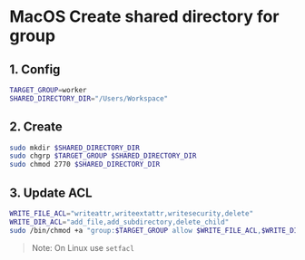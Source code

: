 # MacOS Create shared directory for group

## 1. Config

```bash
TARGET_GROUP=worker
SHARED_DIRECTORY_DIR="/Users/Workspace"
```

## 2. Create

```bash
sudo mkdir $SHARED_DIRECTORY_DIR
sudo chgrp $TARGET_GROUP $SHARED_DIRECTORY_DIR
sudo chmod 2770 $SHARED_DIRECTORY_DIR
```

## 3. Update ACL

```bash
WRITE_FILE_ACL="writeattr,writeextattr,writesecurity,delete"
WRITE_DIR_ACL="add_file,add_subdirectory,delete_child"
sudo /bin/chmod +a "group:$TARGET_GROUP allow $WRITE_FILE_ACL,$WRITE_DIR_ACL,file_inherit,directory_inherit" $SHARED_DIRECTORY_DIR
```

> Note: On Linux use `setfacl`
